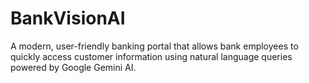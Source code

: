 # BankVisionAI
A modern, user-friendly banking portal that allows bank employees to quickly access customer information using natural language queries powered by Google Gemini AI.
